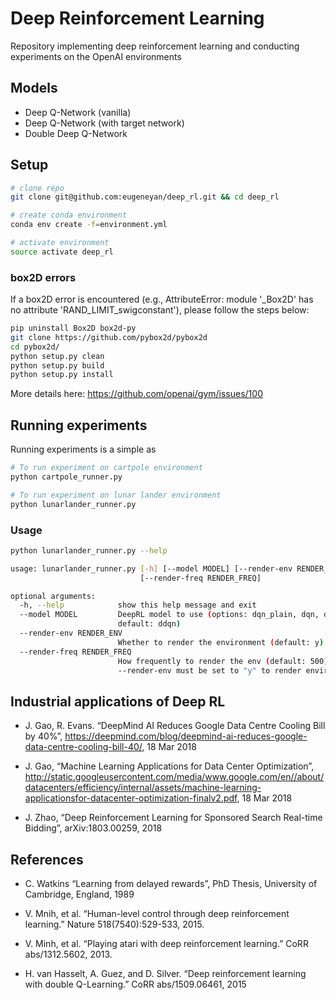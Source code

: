# Deep Reinforcement Learning 

Repository implementing deep reinforcement learning and conducting experiments on the OpenAI environments

## Models

* Deep Q-Network (vanilla)
* Deep Q-Network (with target network)
* Double Deep Q-Network

## Setup

```bash
# clone repo
git clone git@github.com:eugeneyan/deep_rl.git && cd deep_rl

# create conda environment
conda env create -f=environment.yml

# activate environment
source activate deep_rl
```

### box2D errors

If a box2D error is encountered (e.g., AttributeError: module '_Box2D' has no attribute 'RAND_LIMIT_swigconstant'), please follow the steps below:  

```bash
pip uninstall Box2D box2d-py
git clone https://github.com/pybox2d/pybox2d
cd pybox2d/
python setup.py clean
python setup.py build
python setup.py install
```

More details here: <https://github.com/openai/gym/issues/100>

## Running experiments

Running experiments is a simple as 

```bash
# To run experiment on cartpole environment
python cartpole_runner.py

# To run experiment on lunar lander environment 
python lunarlander_runner.py
```

### Usage

```bash
python lunarlander_runner.py --help

usage: lunarlander_runner.py [-h] [--model MODEL] [--render-env RENDER_ENV]
                             [--render-freq RENDER_FREQ]

optional arguments:
  -h, --help            show this help message and exit
  --model MODEL         DeepRL model to use (options: dqn_plain, dqn, ddqn;
                        default: ddqn)
  --render-env RENDER_ENV
                        Whether to render the environment (default: y)
  --render-freq RENDER_FREQ
                        How frequently to render the env (default: 500)
                        --render-env must be set to "y" to render environment
```

## Industrial applications of Deep RL

* J. Gao, R. Evans. “DeepMind AI Reduces Google Data Centre Cooling Bill by 40%”, https://deepmind.com/blog/deepmind-ai-reduces-google-data-centre-cooling-bill-40/, 18 Mar 2018

* J. Gao, “Machine Learning Applications for Data Center Optimization”, http://static.googleusercontent.com/media/www.google.com/en//about/datacenters/efficiency/internal/assets/machine-learning-applicationsfor-datacenter-optimization-finalv2.pdf, 18 Mar 2018

* J. Zhao, “Deep Reinforcement Learning for Sponsored Search Real-time Bidding”, arXiv:1803.00259, 2018

## References

* C. Watkins “Learning from delayed rewards”, PhD Thesis, University of Cambridge, England, 1989

* V. Mnih, et al. “Human-level control through deep reinforcement learning.” Nature 518(7540):529-533, 2015.

* V. Minh, et al. “Playing atari with deep reinforcement learning.” CoRR abs/1312.5602, 2013.

* H. van Hasselt, A. Guez, and D. Silver. “Deep reinforcement learning with double Q-Learning.” CoRR abs/1509.06461, 2015

